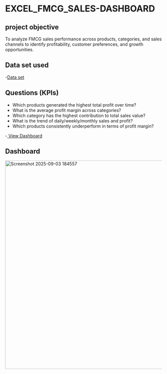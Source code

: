 # EXCEL_FMCG_SALES-DASHBOARD
## project objective
To analyze FMCG sales performance across products, categories, and sales channels to identify profitability, customer preferences, and growth opportunities.

## Data set used
-<a href = "https://github.com/SMOHAN2004/EXCEL_FMCG_SALES-DASHBOARD/blob/main/FMCG%20data%20Analysis.xlsx">Data set</a>

## Questions  (KPIs)

- Which products generated the highest total profit over time?
- What is the average profit margin across categories?
- Which category has the highest contribution to total sales value?
- What is the trend of daily/weekly/monthly sales and profit?
- Which products consistently underperform in terms of profit margin?

-<a href = "https://github.com/SMOHAN2004/EXCEL_FMCG_SALES-DASHBOARD/blob/main/dash%20board%20FMCG.png"> View Dashboard </a>

## Dashboard
<img width="1120" height="670" alt="Screenshot 2025-09-03 184557" src="https://github.com/user-attachments/assets/a9e38fc9-4efd-4c26-b3bb-ce7780da697b" />


